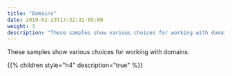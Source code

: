 ```yaml
---
title: "Domains"
date: 2019-02-23T17:32:31-05:00
weight: 3
description: "These samples show various choices for working with domains."
---
```




These samples show various choices for working with domains.

{{% children style="h4" description="true" %}}

